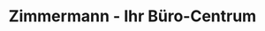---
title: "Zimmermann - Ihr Büro-Centrum"
url: /eisenhuettenstadt/zimmermann-ihr-buero-centrum/
shop: Kopieren
---